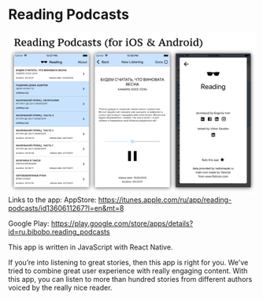 # Reading Podcasts
![Reading Podcasts screenshots](https://github.com/ivoneug/reading_podcasts/blob/master/StoreInfo/LinkedIn%20Project.png)
Links to the app:
AppStore: https://itunes.apple.com/ru/app/reading-podcasts/id1360611267?l=en&mt=8

Google Play: https://play.google.com/store/apps/details?id=ru.bibobo.reading_podcasts

This app is written in JavaScript with React Native.

If you’re into listening to great stories, then this app is right for you. We've tried to combine great user experience with really engaging content. With this app, you can listen to more than hundred stories from different authors voiced by the really nice reader.
